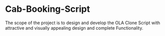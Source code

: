 # Cab-Booking-Script
The scope of the project is to design and develop the OLA Clone Script with attractive and visually appealing design and complete Functionality.

